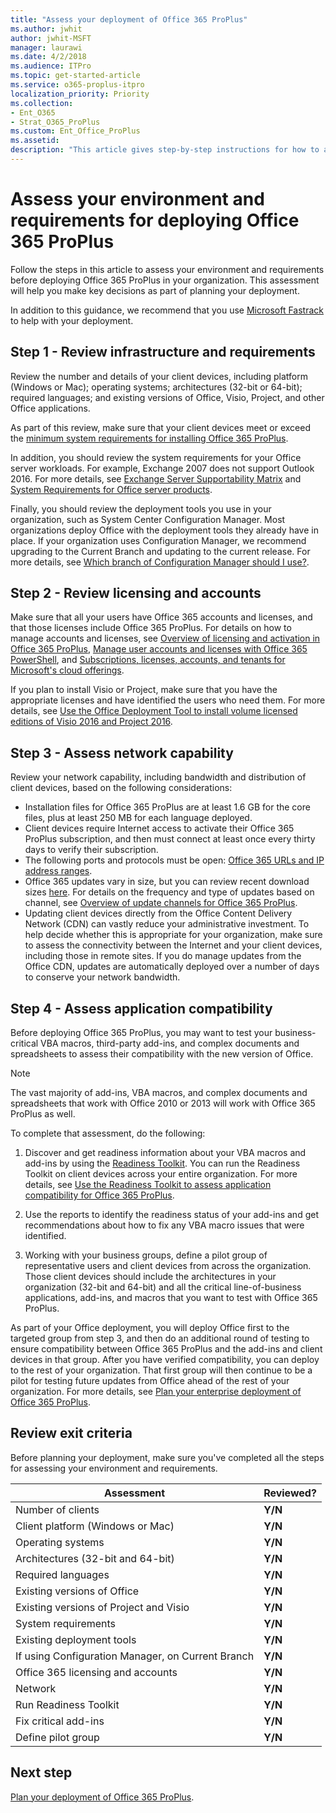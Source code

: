 ```yaml
---
title: "Assess your deployment of Office 365 ProPlus"
ms.author: jwhit
author: jwhit-MSFT
manager: laurawi
ms.date: 4/2/2018
ms.audience: ITPro
ms.topic: get-started-article
ms.service: o365-proplus-itpro
localization_priority: Priority
ms.collection: 
- Ent_O365
- Strat_O365_ProPlus
ms.custom: Ent_Office_ProPlus
ms.assetid:
description: "This article gives step-by-step instructions for how to assess your enivorment and requirements before deploying Office 365 ProPlus.  The article is intended for administrators in enterprise environments working with hundreds or thousands of computers." 
---
```


# Assess your environment and requirements for deploying Office 365 ProPlus

Follow the steps in this article to assess your environment and requirements before deploying Office 365 ProPlus in your organization. This assessment will help you make key decisions as part of planning your deployment. 

In addition to this guidance, we recommend that you use [Microsoft Fastrack](https://fasttrack.microsoft.com/office) to help with your deployment.

## Step 1 - Review infrastructure and requirements

Review the number and details of your client devices, including platform (Windows or Mac); operating systems; architectures (32-bit or 64-bit); required languages; and existing versions of Office, Visio, Project, and other Office applications. 

As part of this review, make sure that your client devices meet or exceed the [minimum system requirements for installing Office 365 ProPlus](https://products.office.com/office-system-requirements).

In addition, you should review the system requirements for your Office server workloads. For example, Exchange 2007 does not support Outlook 2016. For more details, see [Exchange Server Supportability Matrix](https://technet.microsoft.com/library/ff728623(v=exchg.150).aspx) and [System Requirements for Office server products](https://products.office.com/office-system-requirements).

Finally, you should review the deployment tools you use in your organization, such as System Center Configuration Manager. Most organizations deploy Office with the deployment tools they already have in place. If your organization uses Configuration Manager, we recommend upgrading to the Current Branch and updating to the current release. For more details, see [Which branch of Configuration Manager should I use?](https://docs.microsoft.com/sccm/core/understand/which-branch-should-i-use).

## Step 2 - Review licensing and accounts

Make sure that all your users have Office 365 accounts and licenses, and that those licenses include Office 365 ProPlus. For details on how to manage accounts and licenses, see [Overview of licensing and activation in Office 365 ProPlus](overview-of-licensing-and-activation-in-office-365-proplus.md), [Manage user accounts and licenses with Office 365 PowerShell](https://docs.microsoft.com/office365/enterprise/powershell/manage-user-accounts-and-licenses-with-office-365-powershell), and [Subscriptions, licenses, accounts, and tenants for Microsoft's cloud offerings](https://docs.microsoft.com/office365/enterprise/subscriptions-licenses-accounts-and-tenants-for-microsoft-cloud-offerings).

If you plan to install Visio or Project, make sure that you have the appropriate licenses and have identified the users who need them. For more details, see [Use the Office Deployment Tool to install volume licensed editions of Visio 2016 and Project 2016](use-the-office-deployment-tool-to-install-volume-licensed-editions-of-visio-2016.md).

## Step 3 - Assess network capability

Review your network capability, including bandwidth and distribution of client devices, based on the following considerations:

- Installation files for Office 365 ProPlus are at least 1.6 GB for the core files, plus at least 250 MB for each language deployed. 
- Client devices require Internet access to activate their Office 365 ProPlus subscription, and then must connect at least once every thirty days to verify their subscription. 
- The following ports and protocols must be open: [Office 365 URLs and IP address ranges](https://docs.microsoft.com/office365/enterprise/urls-and-ip-address-ranges).
- Office 365 updates vary in size, but you can review recent download sizes [here](https://docs.microsoft.com/officeupdates/download-sizes-office365-proplus-updates). For details on the frequency and type of updates based on channel, see [Overview of update channels for Office 365 ProPlus](overview-of-update-channels-for-office-365-proplus.md).  
- Updating client devices directly from the Office Content Delivery Network (CDN) can vastly reduce your administrative investment. To help decide whether this is appropriate for your organization, make sure to assess the connectivity between the Internet and your client devices, including those in remote sites. If you do manage updates from the Office CDN, updates are automatically deployed over a number of days to conserve your network bandwidth. 

## Step 4 - Assess application compatibility

Before deploying Office 365 ProPlus, you may want to test your business-critical VBA macros, third-party add-ins, and complex documents and spreadsheets to assess their compatibility with the new version of Office.  

> [!NOTE]
> The vast majority of add-ins, VBA macros, and complex documents and spreadsheets that work with Office 2010 or 2013 will work with Office 365 ProPlus as well. 

To complete that assessment, do the following:

1. Discover and get readiness information about your VBA macros and add-ins by using the [Readiness Toolkit](https://go.microsoft.com/fwlink/p/?linkid=859119). You can run the Readiness Toolkit on client devices across your entire organization. For more details, see [Use the Readiness Toolkit to assess application compatibility for Office 365 ProPlus](use-the-readiness-toolkit-to-assess-application-compatibility-for-office-365-pro.md). 
 
2. Use the reports to identify the readiness status of your add-ins and get recommendations about how to fix any VBA macro issues that were identified.

3. Working with your business groups, define a pilot group of representative users and client devices from across the organization. Those client devices should include the architectures in your organization (32-bit and 64-bit) and all the critical line-of-business applications, add-ins, and macros that you want to test with Office 365 ProPlus. 

As part of your Office deployment, you will deploy Office first to the targeted group from step 3, and then do an additional round of testing to ensure compatibility between Office 365 ProPlus and the add-ins and client devices in that group. After you have verified compatibility, you can deploy to the rest of your organization. That first group will then continue to be a pilot for testing future updates from Office ahead of the rest of your organization. For more details, see [Plan your enterprise deployment of Office 365 ProPlus](plan-office-365-proplus.md).  

## Review exit criteria 

Before planning your deployment, make sure you've completed all the steps for assessing your environment and requirements.

|Assessment         |Reviewed?            |
|-------------------|------------------|
|Number of clients                                |**Y/N**|
|Client platform (Windows or Mac)                 |**Y/N**|
|Operating systems                                |**Y/N**|
|Architectures (32-bit and 64-bit)                |**Y/N**|
|Required languages                                 |**Y/N**|
|Existing versions of Office                        |**Y/N**|
|Existing versions of Project and Visio              |**Y/N**|
|System requirements                              |**Y/N**|
|Existing deployment tools                          |**Y/N**|
|If using Configuration Manager, on Current Branch  |**Y/N**|
|Office 365 licensing and accounts                |**Y/N**|
|Network                                          |**Y/N**|
|Run Readiness Toolkit                        |**Y/N**|
|Fix critical add-ins                        |**Y/N**|
|Define pilot group                        |**Y/N**|


## Next step

[Plan your deployment of Office 365 ProPlus](plan-office-365-proplus.md). 



